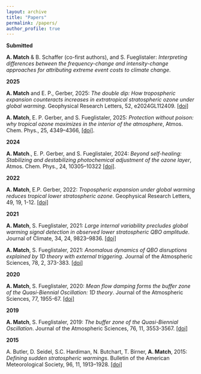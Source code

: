 ```yaml
---
layout: archive
title: "Papers"
permalink: /papers/
author_profile: true
---
```


**Submitted**

**A. Match** & B. Schaffer (co-first authors), and S. Fueglistaler: *Interpreting differences between the frequency-change and intensity-change approaches for attributing extreme event costs to climate change*.

**2025**

**A. Match** and E. P., Gerber, 2025: *The double dip: How tropospheric expansion counteracts increases in extratropical stratospheric ozone under global warming*. Geophysical Research Letters, 52, e2024GL112409. [[doi]](https://doi.org/10.1029/2024GL112409)

**A. Match**,  E. P. Gerber, and S. Fueglistaler, 2025: *Protection without poison: why tropical ozone maximizes in the interior of the atmosphere*, Atmos. Chem. Phys., 25, 4349–4366, [[doi]](https://doi.org/10.5194/acp-25-4349-2025).

**2024**

**A. Match**., E. P. Gerber, and S. Fueglistaler, 2024: *Beyond self-healing: Stabilizing and destabilizing photochemical adjustment of the ozone layer*, Atmos. Chem. Phys., 24, 10305–10322 [[doi]](https://doi.org/10.5194/acp-24-10305-2024).

**2022**

**A. Match**, E.P. Gerber, 2022: *Tropospheric expansion under global warming reduces tropical lower stratospheric ozone*. Geophysical Research Letters, 49, 19, 1-12. [[doi]]( https://doi.org/10.1029/2022GL099463)


**2021**

**A. Match**, S. Fueglistaler, 2021: *Large internal variability precludes global warming signal detection in observed lower stratospheric QBO amplitude*. Journal of Climate, 34, 24, 9823–9836. [[doi]](https://journals.ametsoc.org/view/journals/clim/aop/JCLI-D-21-0270.1/JCLI-D-21-0270.1.xml)

**A. Match**, S. Fueglistaler, 2021: *Anomalous dynamics of QBO disruptions explained by 1D theory with external triggering*. Journal of the Atmospheric Sciences, 78, 2, 373-383. [[doi]](https://journals.ametsoc.org/view/journals/atsc/78/2/jas-d-20-0172.1.xml?tab_body=abstract-display)

**2020**

**A. Match**, S. Fueglistaler, 2020: *Mean flow damping forms the buffer zone of the Quasi-Biennial Oscillation: 1D theory*. Journal of the Atmospheric Sciences, 77, 1955-67. [[doi]](https://doi.org/10.1175/JAS-D-19-0293.1)

**2019**

**A. Match**, S. Fueglistaler, 2019: *The buffer zone of the Quasi-Biennial Oscillation*. Journal of the Atmospheric Sciences, 76, 11, 3553-3567. [[doi]](https://doi.org/10.1175/JAS-D-19-0151.1)

**2015**

A. Butler, D. Seidel, S.C. Hardiman, N. Butchart, T. Birner, **A. Match**, 2015: *Defining sudden stratospheric warmings*. Bulletin of the American Meteorological Society, 96, 11, 1913–1928. [[doi]](https://doi.org/10.1175/BAMS-D-13-00173.1)
